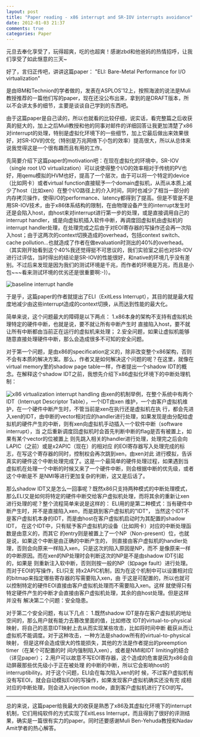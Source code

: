 ```yaml
---
layout: post
title: "Paper reading - x86 interrupt and SR-IOV interrupts avoidance"
date: 2012-01-03 21:37
comments: true
categories: Paper
---
```


元旦去奉化享受了，玩得超爽，吃的也超爽！感谢zbd和他爸妈的热情招呼，让我们享受了如此惬意的三天~

好了，言归正传吧，讲讲这篇paper：
        "ELI: Bare-Metal Performance for I/O virtualization"

是由IBM和Technion的学者做的，发表在ASPLOS'12上，按照海波的说法是Muli教授推荐的一篇他们写的paper，现在还没公布出来，拿到的是DRAFT版本，所以不会讲太多的细节，主要是谈谈自己学到的东西吧。

由于这篇paper是自己读的，所以也就看的比较仔细，说实话，看完整篇之后收获真的挺大的，加上之后Muli教授和他的同事对邮件的详细回答让我更加清楚了x86对interrupt的处理，特别是虚拟化环境下的一些细节，加上它最后做出来效果很好，对SR-IOV的优化（特别是万兆网络下小包的效率）提高很大，所以从总体来说我觉得这是一个很有趣而且有用的工作。

先简要介绍下这篇paper的motivation吧：在现在虚拟化的环境中，SR-IOV（single root I/O virtualization）可以说使得整个I/O的效率相对于传统的PV也好，用qemu模拟的HVM也好，提高了一个层次，由于可以将一个特定的device（比如网卡）或者virtual function直接赋予一个domain虚拟机，从而从本质上减少了host（比如xen）在整个I/O路径上的介入时间，同时也减少了相当一部分的内存拷贝操作，使得I/O的performance、latency都得到了提高。但是不管是不是用SR-IOV技术，由于x86体系结构的限制，在由物理设备产生的interrupt发生时还是会陷入host，由host来对interrupt进行第一步的处理，或是直接调用自己的interrupt handler，或是向虚拟机插入软件中断，再调度回虚拟机由虚拟机的interrupt handler处理，在处理完成之后由于对EOI寄存器的写操作还会再一次陷入host；由于这两次的context切换造成的overhead，包括context switch、cache pollution...也就造成了作者在做evaluation时测出的40%的overhead。（其实刚开始看到这个40%我还觉得挺不可思议的，我们实验室之前也对SR-IOV进行过评估，当时得出的结论是SR-IOV的性能很好，和native的环境几乎没有差别。不过后来发现是因为我们的测试环境是千兆，而作者的环境是万兆，而且是小包~~~看来测试环境的优劣还是很重要啊:-)）。

<!-- more -->

![baseline interrupt handle](http://ytliu.github.com/images/2012-01-04-1.png "guest/host context switch in interrupt handling")

于是乎，这篇paper的作者就提出了ELI（ExitLess Interrupt），其目的就是最大程度地减少由这些interrupt造成的context切换，从而达到性能的最大化。

简单来说，这个问题最大的障碍是以下两点：
        1.x86本身的架构不支持有虚拟机处理特定的硬件中断，也就是说，要不就让所有中断产生时
        直接陷入host，要不就让所有中断都由当前正在运行的虚拟机来处理；
        2.安全问题，如果让虚拟机能够随意直接处理硬件中断，那么会造成很多不可知的安全问题。

对于第一个问题，是由x86的specification定义的，除非改变整个x86架构，否则不会有本质的解决方案。那么，作者又是如何解决这个问题的呢？在这里，就像在virtual memory里的shadow page table一样，作者提出一个shadow IDT的概念。在解释这个shadow IDT之前，我想先介绍下x86虚拟化环境下的中断处理机制：

![x86 virtualization interrupt handling](http://ytliu.github.com/images/2012-01-04-2.png "interrupt handle in x86 virtualization")
        由xen的机制举例，在整个系统中有两个IDT（Interrupt Descriptor Table），一个IDT由xen
        维护，一个由客户虚拟机维护，在一个硬件中断产生时，不管当前是xen在执行还是虚拟机在执
        行，都会先进入xen的IDT，由中断的vector相对应的handler进行处理，如果发现是由分配给虚
        拟机的硬件产生的中断，则有xen向虚拟机手动插入一个软件中断（software interrupt），当
        之后重新调度回虚拟机时会首先判断中断的flag是否有被置上，如果有某个vector的位被置上
        则先跳入相关的handler进行处理，处理完之后会向LAPIC（之前）或是x2APIC（现在）的相对应
        的EOI寄存器写入处理完成的标志，在写这个寄存器的同时，控制权会再次跳到xen，由xen对此
        进行模拟，告诉真实的硬件这个中断处理完成了。这是一个最简单的硬件处理过程，如果遇到当
        虚拟机在处理一个中断的时候又来了一个硬件中断，则会根据中断的优先级，或者这个中断是不
        是NMI等进行更加复杂的判断，这又是后话了。

那么shadow IDT又是怎么一回事呢？既然x86只支持两种模式的中断处理模式，那么ELI又是如何将特定的硬件中断交给客户虚拟机处理，而将其余的重新让xen进行处理的呢？整个流程简单来说是这样的：
        ELI用的是第二种模式：当有硬件中断产生时，并不是直接陷入xen，而是跳到客户虚拟机的"IDT"，
        当然这个IDT不是客户虚拟机本身的IDT，而是由host在客户虚拟机启动时为其配置的shadow IDT，
        在这个IDT中，只有赋予客户虚拟机的设备（比如网卡）对应的中断处理函数是由意义的，而其它
        的entry则是被置上了一个NP（Non-present）位，也就是说，如果这个中断是由正确的中断产生的，
        则直接由客户虚拟机的handler处理，否则会向原来一样陷入xen，只是这次的陷入原因是NP，而不
        是像原来一样的中断原因。而在xen的NP处理时会判断这次的NP是不是由shadow IDT引起的，如果是
        则重新注入软中断，否则则按一般的NP（如page fault）进行处理。而对于EOI的写操作，ELI只支
        持x2APIC机制，因为在这个机制中可以设置相对应的bitmap来指定哪些寄存器的写需要陷入xen，由
        于这是可配置的，所以也就可以控制特定的硬件EOI直接由客户虚拟机处理而不需要陷入xen。这样
        就使得只有特定硬件产生的中断才会直接由客户虚拟机处理，其余的由host处理。但是这样并没有
        解决第二个问题：安全隐患。

对于第二个安全问题，有以下几点：
        1.既然shadow IDT是存在客户虚拟机的地址空间的，那么用户就有能力去篡改里面的值，比如修改
        IDT的virtual-to-physical映射，将自己的恶意IDT映射上去从而实现某些攻击，比如将时间中断
        截获从而让虚拟机不能调度。对于这种攻击，一种方法是shadow所有的virtual-to-physical映射，
        但是这样会造成很大的性能损失，其他的方法是作者提出的preemption timer（在某个可配置的时
        间内强制陷入xen），或者是NMI和IDT limiting的结合（详见paper）；
        2.用户可以故意不写EOI寄存器，这个造成的危害是因为x86会自动屏蔽那些优先级小于正在被处理
        的中断的中断，所以它会影响host的interruptibility。对于这个问题，ELI会在每次陷入xen的时
        候，不过客户虚拟机有没有写EOI，就会自动模拟EOI的写操作，如果发现客户虚拟机确实还没有完
        成相对应的中断处理，则会进入injection mode，直到客户虚拟机进行了EOI的写。

- - - - - - 

总的来说，这篇paper给我最大的收获是熟悉了x86及其虚拟化环境下的interrupt机制，它们用纯软件的方式实现了ExitLess Interrupt，而且得到了很好的评测结果，确实是一篇很有实力的paper。同时还要感谢Muli Ben-Yehuda教授和Nadav Amit学者的热心解答。


















